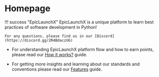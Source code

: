 # Homepage


!!! success "EpicLaunchX"
    EpicLaunchX is a unique platform to learn best practices of software development in Python!

    For any questions, please find us in our [Discord](https://discord.gg/2R4BdaczUG)

* For understanding EpicLaunchX platform flow and how to earn points, please read our [How it works?](./how-it-works.md) guide.

* For getting more insights and learning about our standards and conventions please read our [Features](./features.md) guide.